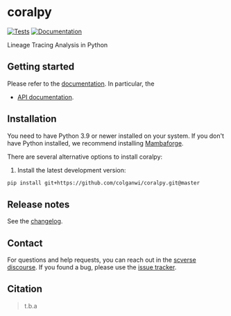 # coralpy

[![Tests][badge-tests]][link-tests]
[![Documentation][badge-docs]][link-docs]

[badge-tests]: https://img.shields.io/github/actions/workflow/status/colganwi/coralpy/test.yaml?branch=master
[link-tests]: https://github.com/colganwi/coralpy/actions/workflows/test.yml
[badge-docs]: https://img.shields.io/readthedocs/coralpy

Lineage Tracing Analysis in Python

## Getting started

Please refer to the [documentation][link-docs]. In particular, the

-   [API documentation][link-api].

## Installation

You need to have Python 3.9 or newer installed on your system. If you don't have
Python installed, we recommend installing [Mambaforge](https://github.com/conda-forge/miniforge#mambaforge).

There are several alternative options to install coralpy:

<!--
1) Install the latest release of `coralpy` from `PyPI <https://pypi.org/project/coralpy/>`_:

```bash
pip install coralpy
```
-->

1. Install the latest development version:

```bash
pip install git+https://github.com/colganwi/coralpy.git@master
```

## Release notes

See the [changelog][changelog].

## Contact

For questions and help requests, you can reach out in the [scverse discourse][scverse-discourse].
If you found a bug, please use the [issue tracker][issue-tracker].

## Citation

> t.b.a

[scverse-discourse]: https://discourse.scverse.org/
[issue-tracker]: https://github.com/colganwi/coralpy/issues
[changelog]: https://coralpy.readthedocs.io/latest/changelog.html
[link-docs]: https://coralpy.readthedocs.io
[link-api]: https://coralpy.readthedocs.io/latest/api.html
